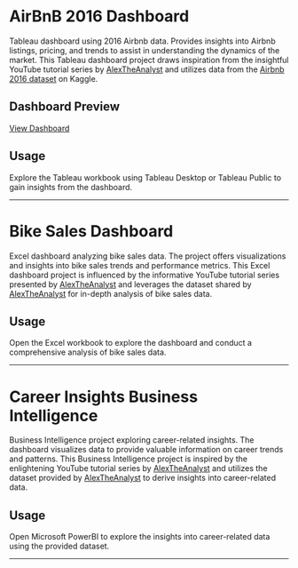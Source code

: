 # AirBnB 2016 Dashboard

Tableau dashboard using 2016 Airbnb data. Provides insights into Airbnb listings, pricing, and trends to assist in understanding the dynamics of the market.
This Tableau dashboard project draws inspiration from the insightful YouTube tutorial series by [AlexTheAnalyst](https://www.youtube.com/watch?v=zOR0-nygfDE&list=PLUaB-1hjhk8FE_XZ87vPPSfHqb6OcM0cF&index=32) and utilizes data from the [Airbnb 2016 dataset](https://www.kaggle.com/datasets/alexanderfreberg/airbnb-listings-2016-dataset) on Kaggle.

## Dashboard Preview

[View Dashboard](https://public.tableau.com/app/profile/zack.mason/viz/AirBnB2016Fullproject_16854927434430/Dashboard1?publish=yes)

## Usage

Explore the Tableau workbook using Tableau Desktop or Tableau Public to gain insights from the dashboard.

---

# Bike Sales Dashboard

Excel dashboard analyzing bike sales data. The project offers visualizations and insights into bike sales trends and performance metrics.
This Excel dashboard project is influenced by the informative YouTube tutorial series presented by [AlexTheAnalyst](https://www.youtube.com/watch?v=opJgMj1IUrc&list=PLUaB-1hjhk8FE_XZ87vPPSfHqb6OcM0cF&index=27) and leverages the dataset shared by [AlexTheAnalyst](https://github.com/AlexTheAnalyst/Excel-Tutorial/blob/main/Excel%20Project%20Dataset.xlsx) for in-depth analysis of bike sales data.

## Usage

Open the Excel workbook to explore the dashboard and conduct a comprehensive analysis of bike sales data.

---

# Career Insights Business Intelligence

Business Intelligence project exploring career-related insights. The dashboard visualizes data to provide valuable information on career trends and patterns.
This Business Intelligence project is inspired by the enlightening YouTube tutorial series by [AlexTheAnalyst](https://www.youtube.com/watch?v=pixlHHe_lNQ&list=PLUaB-1hjhk8FE_XZ87vPPSfHqb6OcM0cF&index=41) and utilizes the dataset provided by [AlexTheAnalyst](https://github.com/AlexTheAnalyst/Power-BI/blob/main/Power%20BI%20-%20Final%20Project.xlsx) to derive insights into career-related data.

## Usage

Open Microsoft PowerBI to explore the insights into career-related data using the provided dataset.

---
